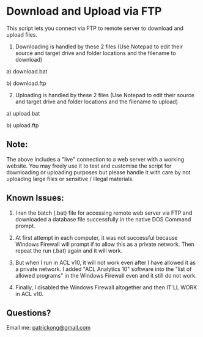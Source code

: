 Download and Upload via FTP
=========================================

This script lets you connect via FTP to remote server to download and upload files.


1)  Downloading is handled by these 2 files (Use Notepad to edit their source and target drive and folder locations and the filename to download)

a)  download.bat

b)  download.ftp


2)  Uploading is handled by these 2 files (Use Notepad to edit their source and target drive and folder locations and the filename to upload)

a)  upload.bat

b)  upload.ftp


Note:
-----
The above includes a "live" connection to a web server with a working website.  You may freely use it to test and customise the script for downloading or uploading purposes but please handle it with care by not uploading large files or sensitive / illegal materials.


Known Issues:
-------------
1)  I ran the batch (.bat) file for accessing remote web server via FTP and downloaded a database file successfully in the native DOS Command prompt.

2)  At first attempt in each computer, it was not successful because Windows Firewall will prompt if to allow this as a private network.  Then repeat the run (.bat) again and it will work.

3)  But when I run in ACL v10, it will not work even after I have allowed it as a private network.  I added "ACL Analytics 10" software into the "list of allowed programs" in the Windows Firewall even and it still do not work.

4)  Finally, I disabled the Windows Firewall altogether and then IT'LL WORK in ACL v10.


Questions?
----------
Email me: patrickong@gmail.com
